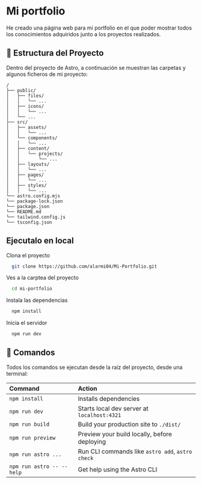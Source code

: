 # Mi portfolio

He creado una página web para mi portfolio en el que poder mostrar todos los conocimientos adquiridos junto a los proyectos realizados.

## 🚀 Estructura del Proyecto

Dentro del proyecto de Astro, a continuación se muestran las carpetas y algunos ficheros de mi proyecto:

```text
/
├── public/
│   ├── files/
│   │   └── ...
│   ├── icons/
│   │   └── ...
│   └── ...    
├── src/
│   ├── assets/
│   │   └── ...
│   └── components/
│   │   └── ...
│   ├── content/
│   │   └── projects/
│   │       └── ...
│   ├── layouts/
│   │   └── ...
│   ├── pages/
│   │   └── ...
│   ├── styles/
│   │   └── ...
└── astro.config.mjs
└── package-lock.json
└── package.json
└── README.md
└── tailwind.config.js
└── tsconfig.json
```

## Ejecutalo en local

Clona el proyecto

```bash
  git clone https://github.com/alarmi04/Mi-Portfolio.git
```

Ves a la carptea del proyecto

```bash
  cd mi-portfolio
```

Instala las dependencias

```bash
  npm install
```

Inicia el servidor

```bash
  npm run dev
```

## 🧞 Comandos

Todos los comandos se ejecutan desde la raíz del proyecto, desde una terminal:

| Command                   | Action                                           |
| :------------------------ | :----------------------------------------------- |
| `npm install`             | Installs dependencies                            |
| `npm run dev`             | Starts local dev server at `localhost:4321`      |
| `npm run build`           | Build your production site to `./dist/`          |
| `npm run preview`         | Preview your build locally, before deploying     |
| `npm run astro ...`       | Run CLI commands like `astro add`, `astro check` |
| `npm run astro -- --help` | Get help using the Astro CLI                     |
